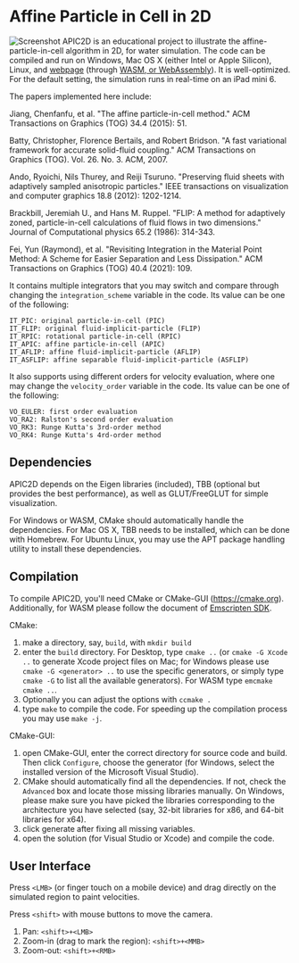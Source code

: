 Affine Particle in Cell in 2D
================
![Screenshot](https://yunfei.work/apic2d/apic2d_pad.jpg)
APIC2D is an educational project to illustrate the affine-particle-in-cell algorithm in 2D, for water simulation. The code can be compiled and run on Windows, Mac OS X (either Intel or Apple Silicon), Linux, and [webpage](http://yunfei.work/apic2d/) (through [WASM, or WebAssembly](https://webassembly.org/)). It is well-optimized. For the default setting, the simulation runs in real-time on an iPad mini 6.

The papers implemented here include:

Jiang, Chenfanfu, et al. "The affine particle-in-cell method." ACM Transactions on Graphics (TOG) 34.4 (2015): 51.

Batty, Christopher, Florence Bertails, and Robert Bridson. "A fast variational framework for accurate solid-fluid coupling." ACM Transactions on Graphics (TOG). Vol. 26. No. 3. ACM, 2007.

Ando, Ryoichi, Nils Thurey, and Reiji Tsuruno. "Preserving fluid sheets with adaptively sampled anisotropic particles." IEEE transactions on visualization and computer graphics 18.8 (2012): 1202-1214.

Brackbill, Jeremiah U., and Hans M. Ruppel. "FLIP: A method for adaptively zoned, particle-in-cell calculations of fluid flows in two dimensions." Journal of Computational physics 65.2 (1986): 314-343.

Fei, Yun (Raymond), et al. "Revisiting Integration in the Material Point Method: A Scheme for Easier Separation and Less Dissipation." ACM Transactions on Graphics (TOG) 40.4 (2021): 109.

It contains multiple integrators that you may switch and compare through changing the `integration_scheme` variable in the code. Its value can be one of the following:
```
IT_PIC: original particle-in-cell (PIC)
IT_FLIP: original fluid-implicit-particle (FLIP)
IT_RPIC: rotational particle-in-cell (RPIC)
IT_APIC: affine particle-in-cell (APIC)
IT_AFLIP: affine fluid-implicit-particle (AFLIP)
IT_ASFLIP: affine separable fluid-implicit-particle (ASFLIP)
```

It also supports using different orders for velocity evaluation, where one may change the `velocity_order` variable in the code. Its value can be one of the following:
```
VO_EULER: first order evaluation
VO_RA2: Ralston's second order evaluation
VO_RK3: Runge Kutta's 3rd-order method
VO_RK4: Runge Kutta's 4rd-order method
```

Dependencies
--------------------
APIC2D depends on the Eigen libraries (included), TBB (optional but provides the best performance), as well as GLUT/FreeGLUT for simple visualization. 

For Windows or WASM, CMake should automatically handle the dependencies. For Mac OS X, TBB needs to be installed, which can be done with Homebrew. For Ubuntu Linux, you may use the APT package handling utility to install these dependencies. 

Compilation
-----------------
To compile APIC2D, you'll need CMake or CMake-GUI (https://cmake.org). Additionally, for WASM please follow the document of [Emscripten SDK](https://emscripten.org/docs/getting_started/index.html).

CMake:
1. make a directory, say, `build`, with `mkdir build`
2. enter the `build` directory. For Desktop, type `cmake ..` (or `cmake -G Xcode ..` to generate Xcode project files on Mac; for Windows please use `cmake -G <generator> ..` to use the specific generators, or simply type `cmake -G` to list all the available generators). For WASM type `emcmake cmake ..`.
3. Optionally you can adjust the options with `ccmake .`
4. type `make` to compile the code. For speeding up the compilation process you may use `make -j`.

CMake-GUI:
1. open CMake-GUI, enter the correct directory for source code and build. Then click `Configure`, choose the generator (for Windows, select the installed version of the Microsoft Visual Studio).
2. CMake should automatically find all the dependencies. If not, check the `Advanced` box and locate those missing libraries manually. On Windows, please make sure you have picked the libraries corresponding to the architecture you have selected (say, 32-bit libraries for x86, and 64-bit libraries for x64).
3. click generate after fixing all missing variables.
4. open the solution (for Visual Studio or Xcode) and compile the code.

User Interface
-----------------
Press `<LMB>` (or finger touch on a mobile device) and drag directly on the simulated region to paint velocities.

Press `<shift>` with mouse buttons to move the camera. 
1. Pan: `<shift>+<LMB>`
2. Zoom-in (drag to mark the region): `<shift>+<MMB>`
3. Zoom-out: `<shift>+<RMB>`
